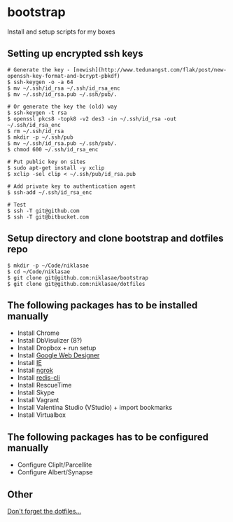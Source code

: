 bootstrap
=========

Install and setup scripts for my boxes

## Setting up encrypted ssh keys

	# Generate the key - [newish](http://www.tedunangst.com/flak/post/new-openssh-key-format-and-bcrypt-pbkdf)
	$ ssh-keygen -o -a 64
	$ mv ~/.ssh/id_rsa ~/.ssh/id_rsa_enc
	$ mv ~/.ssh/id_rsa.pub ~/.ssh/pub/.

	# Or generate the key the (old) way
	$ ssh-keygen -t rsa
	$ openssl pkcs8 -topk8 -v2 des3 -in ~/.ssh/id_rsa -out ~/.ssh/id_rsa_enc
	$ rm ~/.ssh/id_rsa
	$ mkdir -p ~/.ssh/pub
	$ mv ~/.ssh/id_rsa.pub ~/.ssh/pub/.
	$ chmod 600 ~/.ssh/id_rsa_enc

	# Put public key on sites
	$ sudo apt-get install -y xclip
	$ xclip -sel clip < ~/.ssh/pub/id_rsa.pub

	# Add private key to authentication agent
	$ ssh-add ~/.ssh/id_rsa_enc

	# Test
	$ ssh -T git@github.com
	$ ssh -T git@bitbucket.com



## Setup directory and clone bootstrap and dotfiles repo

    $ mkdir -p ~/Code/niklasae
    $ cd ~/Code/niklasae
    $ git clone git@github.com:niklasae/bootstrap
    $ git clone git@github.com:niklasae/dotfiles


## The following packages has to be installed manually

* Install Chrome
* Install DbVisulizer (8?)
* Install Dropbox + run setup
* Install [Google Web Designer](https://www.google.com/webdesigner)
* Install [IE](http://www.modern.ie/en-us/virtualization-tools)
* Install [ngrok](https://ngrok.com)
* Install [redis-cli](http://redis.io/topics/quickstart)
* Install RescueTime
* Install Skype
* Install Vagrant
* Install Valentina Studio (VStudio) + import bookmarks
* Install Virtualbox


## The following packages has to be configured manually

* Configure ClipIt/Parcellite
* Configure Albert/Synapse


## Other

[Don't forget the dotfiles...](http://www.github.com/niklasae/dotfiles)
